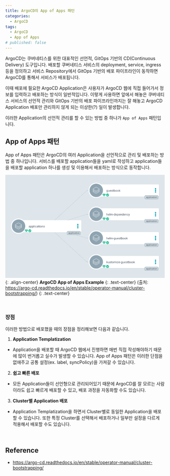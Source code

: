 ```yaml
---
title: ArgoCD의 App of Apps 패턴
categories:
  - ArgoCD
tags:
  - ArgoCD
  - App of Apps
# published: false
---
```


ArgoCD는 쿠버네티스를 위한 대표적인 선언적, GitOps 기반의 CD(Continuous Delivery) 도구입니다. 배포할 쿠버네티스 서비스의 deployment, service, ingress 등을 정의하고 서비스 Repository에서 GitOps 기반의 배포 파이프라인이 동작하면 ArgoCD를 통해서 서비스가 배포됩니다.

이때 배포에 필요한 ArgoCD Application은 사용자가 ArgoCD 웹에 직접 들어가서 정보를 입력하고 배포하는 방식이 일반적입니다. 이렇게 사용하면 앞에서 해놓은 쿠버네티스 서비스의 선언적 관리와 GitOps 기반의 배포 파이프라인까지는 잘 해놓고 ArgoCD Application 배포만 관리하지 않게 되는 이상한(?) 일이 발생합니다.

이러한 Application의 선언적 관리를 할 수 있는 방법 중 하나가 `App of Apps` 패턴입니다.


## App of Apps 패턴
App of Apps 패턴은 ArgoCD의 여러 Application을 선언적으로 관리 및 배포하는 방법 중 하나입니다. 서비스를 배포할 application들을 yaml로 작성하고 application들을 배포할 application 하나를 생성 및 이용해서 배포하는 방식으로 동작합니다.

![ArgoCD Application Delivery Example](/assets/images/posts/2024-03-03-argocd-app-of-apps/argocd_app_of_apps_example1.png){: .align-center}
**ArgoCD App of Apps Example** 
{: .text-center}
(출처: https://argo-cd.readthedocs.io/en/stable/operator-manual/cluster-bootstrapping/)
{: .text-center}

<br>

### 장점

이러한 방법으로 배포했을 때의 장점을 정리해보면 다음과 같습니다.

1. **Application Templatization**
  - Application을 배포할 때 ArgoCD 웹에서 진행하면 매번 직접 작성해야하기 때문에 많이 번거롭고 실수가 발생할 수 있습니다. App of Apps 패턴은 이러한 단점을 없애주고 공통 설정(ex. label, syncPolicy)을 가져갈 수 있습니다.
2. **쉽고 빠른 배포**
  - 모든 Application들이 선언형으로 관리되어있기 때문에 ArgoCD를 잘 모르는 사람이라도 쉽고 빠르게 배포할 수 있고, 배포 과정을 자동화할 수도 있습니다.
3. **Cluster별 Application 배포**
  - Application Templatization을 하면서 Cluster별로 동일한 Application을 배포할 수 있습니다. 또한 특정 Cluster를 선택해서 배포하거나 일부만 설정을 다르게 적용해서 배포할 수도 있습니다.

<br>




## Reference
- https://argo-cd.readthedocs.io/en/stable/operator-manual/cluster-bootstrapping/